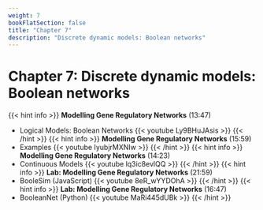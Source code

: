 ```yaml
---
weight: 7
bookFlatSection: false
title: "Chapter 7"
description: "Discrete dynamic models: Boolean networks"
---
```


# Chapter 7: Discrete dynamic models: Boolean networks

{{< hint info >}}
**Modelling Gene Regulatory Networks** (13:47)  
 - Logical Models: Boolean Networks
{{< youtube Ly9BHuJAsis >}}
{{< /hint >}}
{{< hint info >}}
**Modelling Gene Regulatory Networks** (15:59)  
 - Examples
{{< youtube IyubjrMXNIw >}}
{{< /hint >}}
{{< hint info >}}
**Modelling Gene Regulatory Networks** (14:23)  
 - Continuous Models
{{< youtube lq3ic8evlQQ >}}
{{< /hint >}}
{{< hint info >}}
**Lab: Modelling Gene Regulatory Networks** (21:59)  
 - BooleSim (JavaScript)
{{< youtube 8eR_wYYDOhA >}}
{{< /hint >}}
{{< hint info >}}
**Lab: Modelling Gene Regulatory Networks** (16:47)  
 - BooleanNet (Python)
{{< youtube MaRi445dUBk >}}
{{< /hint >}}
